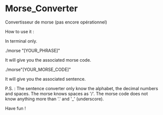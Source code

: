 # Morse_Converter
Convertisseur de morse (pas encore opérationnel)

How to use it :

In terminal only.

./morse "[YOUR_PHRASE]"

It will give you the associated morse code.

./morse"[YOUR_MORSE_CODE]"

It will give you the associated sentence.

P.S. : The sentence converter only know the alphabet, the decimal numbers and spaces. The morse knows spaces as '/'. The morse code does not know anything more than '.' and '_' (underscore).

Have fun !
